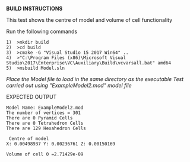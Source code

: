 **BUILD INSTRUCTIONS**

This test shows the centre of model and volume of cell functionality 

Run the following commands
~~~~~~~~~~~~~~~~~~~~~~~~~~~~~~~~
1)	>mkdir build
2)	>cd build
3)	>cmake -G "Visual Studio 15 2017 Win64" ..
4)	>"C:\Program Files (x86)\Microsoft Visual Studio\2017\Enterprise\VC\Auxiliary\Build\vcvarsall.bat" amd64
5)	>msbuild Model.sln
~~~~~~~~~~~~~~~~~~~~~~~~~~~~~~~~

*Place the Model file to load in the same directory as the executable*
*Test carried out using "ExampleModel2.mod" model file*

EXPECTED OUTPUT
~~~~~~~~~~~~~~~~~~~~~~~~~~~~~~~~
Model Name: ExampleModel2.mod
The number of vertices = 301
There are 0 Pyramid Cells
There are 0 Tetrahedron Cells
There are 129 Hexahedron Cells

 Centre of model
X: 0.00498937 Y: 0.00236761 Z: 0.00150169

Volume of cell 0 =2.71429e-09
~~~~~~~~~~~~~~~~~~~~~~~~~~~~~~~~
